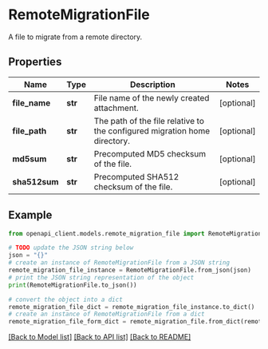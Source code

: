 # RemoteMigrationFile

A file to migrate from a remote directory.

## Properties

Name | Type | Description | Notes
------------ | ------------- | ------------- | -------------
**file_name** | **str** | File name of the newly created attachment. | [optional] 
**file_path** | **str** | The path of the file relative to the configured migration home directory. | [optional] 
**md5sum** | **str** | Precomputed MD5 checksum of the file. | [optional] 
**sha512sum** | **str** | Precomputed SHA512 checksum of the file. | [optional] 

## Example

```python
from openapi_client.models.remote_migration_file import RemoteMigrationFile

# TODO update the JSON string below
json = "{}"
# create an instance of RemoteMigrationFile from a JSON string
remote_migration_file_instance = RemoteMigrationFile.from_json(json)
# print the JSON string representation of the object
print(RemoteMigrationFile.to_json())

# convert the object into a dict
remote_migration_file_dict = remote_migration_file_instance.to_dict()
# create an instance of RemoteMigrationFile from a dict
remote_migration_file_form_dict = remote_migration_file.from_dict(remote_migration_file_dict)
```
[[Back to Model list]](../README.md#documentation-for-models) [[Back to API list]](../README.md#documentation-for-api-endpoints) [[Back to README]](../README.md)


